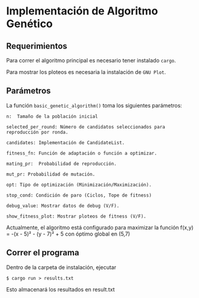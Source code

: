 # Implementación de Algoritmo Genético

## Requerimientos

Para correr el algoritmo principal es necesario tener instalado `cargo`.

Para mostrar los ploteos es necesaria la instalación de `GNU Plot`.

## Parámetros

La función `basic_genetic_algorithm()` toma los siguientes parámetros:

    n:  Tamaño de la población inicial

    selected_per_round: Número de candidatos seleccionados para reproducción por ronda.

    candidates: Implementación de CandidateList. 

    fitness_fn: Función de adaptación o función a optimizar.

    mating_pr:  Probabilidad de reproducción.

    mut_pr: Probabilidad de mutación. 

    opt: Tipo de optimización (Minimización/Maximización).

    stop_cond: Condición de paro (Ciclos, Tope de fitness) 

    debug_value: Mostrar datos de debug (V/F).

    show_fitness_plot: Mostrar ploteos de fitness (V/F).

Actualmente, el algoritmo está configurado para maximizar la función 
    f(x,y) = -(x - 5)² - (y - 7)² + 5
con óptimo global en (5,7)


## Correr el programa

Dentro de la carpeta de instalación, ejecutar

    $ cargo run > results.txt
Esto almacenará los resultados en result.txt
